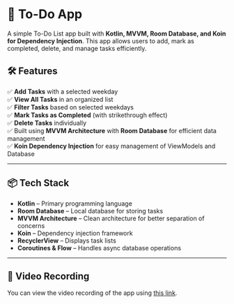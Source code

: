 # 📌 To-Do App

A simple To-Do List app built with **Kotlin, MVVM, Room Database, and Koin for Dependency Injection**. This app allows users to add, mark as completed, delete, and manage tasks efficiently.

## 🛠️ Features
✅ **Add Tasks** with a selected weekday  
✅ **View All Tasks** in an organized list  
✅ **Filter Tasks** based on selected weekdays  
✅ **Mark Tasks as Completed** (with strikethrough effect)  
✅ **Delete Tasks** individually  
✅ Built using **MVVM Architecture** with **Room Database** for efficient data management  
✅ **Koin Dependency Injection** for easy management of ViewModels and Database  

---

## 📦 Tech Stack
- **Kotlin** – Primary programming language
- **Room Database** – Local database for storing tasks
- **MVVM Architecture** – Clean architecture for better separation of concerns
- **Koin** – Dependency injection framework
- **RecyclerView** – Displays task lists
- **Coroutines & Flow** – Handles async database operations

---

## 🎥 Video Recording
You can view the video recording of the app using [this link](https://drive.google.com/file/d/1BE1ENIsb5WCIi-TMjFwJzjrIHwHCDpTr/view?usp=sharing).
